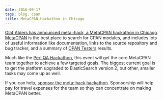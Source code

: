 ```yaml
---
date: 2016-09-17
tags: blog, cpan
title: MetaCPAN Hackathon in Chicago
---
```


[Olaf Alders has announced meta::hack, a MetaCPAN hackathon in
Chicago](http://www.olafalders.com/2016/09/17/announcing-metahack/).
[MetaCPAN](http://www.metacpan.org) is the best place to search for CPAN
modules, and includes lots of useful information like documentation,
links to the source repository and bug tracker, and a summary of [CPAN
Testers](http://www.cpantesters.org) results.

Much like the [Perl QA Hackathon](http://act.qa-hackathon.org/qa2016/),
this event will get the core MetaCPAN team together to achieve a few
targeted goals. The biggest current goal is to get the platform upgraded
to ElasticSearch version 2, but other, smaller tasks may come up as
well.

If you can help, [sponsor the meta::hack
hackathon](http://www.olafalders.com/2016/09/17/announcing-metahack/).
Sponsorship will help pay for travel expenses for the team so they can
concentrate on making MetaCPAN better.
